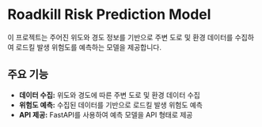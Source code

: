# Roadkill Risk Prediction Model

이 프로젝트는 주어진 위도와 경도 정보를 기반으로 주변 도로 및 환경 데이터를 수집하여 로드킬 발생 위험도를 예측하는 모델을 제공합니다.

## 주요 기능

- **데이터 수집:** 위도와 경도에 따른 주변 도로 및 환경 데이터 수집
- **위험도 예측:** 수집된 데이터를 기반으로 로드킬 발생 위험도 예측
- **API 제공:** FastAPI를 사용하여 예측 모델을 API 형태로 제공
